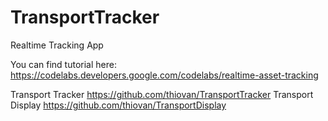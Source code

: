 # TransportTracker
Realtime Tracking App

You can find tutorial here: https://codelabs.developers.google.com/codelabs/realtime-asset-tracking

Transport Tracker
https://github.com/thiovan/TransportTracker
Transport Display
https://github.com/thiovan/TransportDisplay
